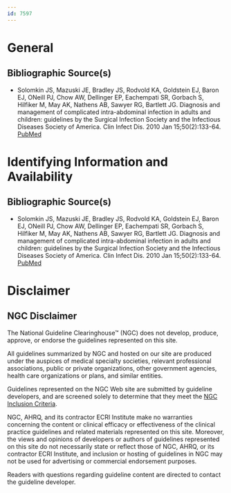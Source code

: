 ```yaml
---
id: 7597
---
```


# General

## Bibliographic Source(s)

- Solomkin JS, Mazuski JE, Bradley JS, Rodvold KA, Goldstein EJ, Baron EJ, ONeill PJ, Chow AW, Dellinger EP, Eachempati SR, Gorbach S, Hilfiker M, May AK, Nathens AB, Sawyer RG, Bartlett JG. Diagnosis and management of complicated intra-abdominal infection in adults and children: guidelines by the Surgical Infection Society and the Infectious Diseases Society of America. Clin Infect Dis. 2010 Jan 15;50(2):133-64. [ PubMed ](http://www.ncbi.nlm.nih.gov/entrez/query.fcgi?cmd=Retrieve&db=pubmed&dopt=Abstract&list_uids=20034345)

# Identifying Information and Availability

## Bibliographic Source(s)

- Solomkin JS, Mazuski JE, Bradley JS, Rodvold KA, Goldstein EJ, Baron EJ, ONeill PJ, Chow AW, Dellinger EP, Eachempati SR, Gorbach S, Hilfiker M, May AK, Nathens AB, Sawyer RG, Bartlett JG. Diagnosis and management of complicated intra-abdominal infection in adults and children: guidelines by the Surgical Infection Society and the Infectious Diseases Society of America. Clin Infect Dis. 2010 Jan 15;50(2):133-64. [ PubMed ](http://www.ncbi.nlm.nih.gov/entrez/query.fcgi?cmd=Retrieve&db=pubmed&dopt=Abstract&list_uids=20034345)

# Disclaimer

## NGC Disclaimer

The National Guideline Clearinghouse™ (NGC) does not develop, produce, approve, or endorse the guidelines represented on this site.

All guidelines summarized by NGC and hosted on our site are produced under the auspices of medical specialty societies, relevant professional associations, public or private organizations, other government agencies, health care organizations or plans, and similar entities.

Guidelines represented on the NGC Web site are submitted by guideline developers, and are screened solely to determine that they meet the [NGC Inclusion Criteria](/help-and-about/summaries/inclusion-criteria).

NGC, AHRQ, and its contractor ECRI Institute make no warranties concerning the content or clinical efficacy or effectiveness of the clinical practice guidelines and related materials represented on this site. Moreover, the views and opinions of developers or authors of guidelines represented on this site do not necessarily state or reflect those of NGC, AHRQ, or its contractor ECRI Institute, and inclusion or hosting of guidelines in NGC may not be used for advertising or commercial endorsement purposes.

Readers with questions regarding guideline content are directed to contact the guideline developer.

